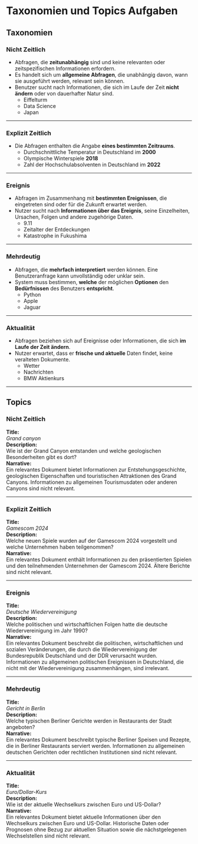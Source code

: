 # Taxonomien und Topics Aufgaben
## Taxonomien
### Nicht Zeitlich
- Abfragen, die **zeitunabhängig** sind und keine relevanten oder zeitspezifischen Informationen erfordern. 
- Es handelt sich um **allgemeine Abfragen**, die unabhängig davon, wann sie ausgeführt werden, relevant sein können.
- Benutzer sucht nach Informationen, die sich im Laufe der Zeit **nicht ändern** oder von dauerhafter Natur sind.
    - Eiffelturm
    - Data Science
    - Japan
---
### Explizit Zeitlich
- Die Abfragen enthalten die Angabe **eines bestimmten Zeitraums**.
    - Durchschnittliche Temperatur in Deutschland im **2000**
    - Olympische Winterspiele **2018**
    - Zahl der Hochschulabsolventen in Deutschland im **2022**
---
### Ereignis
- Abfragen im Zusammenhang mit **bestimmten Ereignissen**, die eingetreten sind oder für die Zukunft erwartet werden.
- Nutzer sucht nach **Informationen über das Ereignis**, seine Einzelheiten, Ursachen, Folgen und andere zugehörige Daten.
    - 9.11
    - Zeitalter der Entdeckungen
    - Katastrophe in Fukushima
---
### Mehrdeutig
- Abfragen, die **mehrfach interpretiert** werden können. Eine Benutzeranfrage kann unvollständig oder unklar sein.
- System muss bestimmen, **welche** der möglichen **Optionen** den **Bedürfnissen** des Benutzers **entspricht**.
    - Python
    - Apple
    - Jaguar
---
### Aktualität
- Abfragen beziehen sich auf Ereignisse oder Informationen, die sich **im Laufe der Zeit ändern**.
- Nutzer erwartet, dass er **frische und aktuelle** Daten findet, keine veralteten Dokumente.
    - Wetter
    - Nachrichten
    - BMW Aktienkurs
---
## Topics
### Nicht Zeitlich
**Title:**<br>
*Grand canyon*<br>
**Description:**<br>
Wie ist der Grand Canyon entstanden und welche geologischen Besonderheiten gibt es dort?<br>
**Narrative:**<br>
Ein relevantes Dokument bietet Informationen zur Entstehungsgeschichte, geologischen Eigenschaften und touristischen Attraktionen des Grand Canyons. Informationen zu allgemeinen Tourismusdaten oder anderen Canyons sind nicht relevant.

---
### Explizit Zeitlich
**Title:**<br>
*Gamescom 2024*<br>
**Description:**<br>
Welche neuen Spiele wurden auf der Gamescom 2024 vorgestellt und welche Unternehmen haben teilgenommen?<br>
**Narrative:**<br>
Ein relevantes Dokument enthält Informationen zu den präsentierten Spielen und den teilnehmenden Unternehmen der Gamescom 2024. Ältere Berichte sind nicht relevant.

---
### Ereignis
**Title:**<br>
*Deutsche Wiedervereinigung*<br>
**Description:**<br>
Welche politischen und wirtschaftlichen Folgen hatte die deutsche Wiedervereinigung im Jahr 1990?<br>
**Narrative:**<br>
Ein relevantes Dokument beschreibt die politischen, wirtschaftlichen und sozialen Veränderungen, die durch die Wiedervereinigung der Bundesrepublik Deutschland und der DDR verursacht wurden. Informationen zu allgemeinen politischen Ereignissen in Deutschland, die nicht mit der Wiedervereinigung zusammenhängen, sind irrelevant.

---
### Mehrdeutig
**Title:**<br>
*Gericht in Berlin*<br>
**Description:**<br>
Welche typischen Berliner Gerichte werden in Restaurants der Stadt angeboten?<br>
**Narrative:**<br>
Ein relevantes Dokument beschreibt typische Berliner Speisen und Rezepte, die in Berliner Restaurants serviert werden. Informationen zu allgemeinen deutschen Gerichten oder rechtlichen Institutionen sind nicht relevant.

---
### Aktualität
**Title:**<br>
*Euro/Dollar-Kurs*<br>
**Description:**<br>
Wie ist der aktuelle Wechselkurs zwischen Euro und US-Dollar?<br>
**Narrative:**<br>
Ein relevantes Dokument bietet aktuelle Informationen über den Wechselkurs zwischen Euro und US-Dollar. Historische Daten oder Prognosen ohne Bezug zur aktuellen Situation sowie die nächstgelegenen Wechselstellen sind nicht relevant.